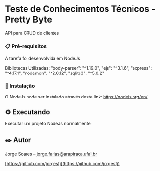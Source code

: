 # Teste de Conhecimentos Técnicos - Pretty Byte
API para CRUD de clientes
### 📋 Pré-requisitos
A tarefa foi desenvolvida em NodeJs 

Bibliotecas Utilizadas: 
    "body-parser": "^1.19.0",
    "ejs": "^3.1.6",
    "express": "^4.17.1",
    "nodemon": "^2.0.12",
    "sqlite3": "^5.0.2"

### 🔧 Instalação
O NodeJs pode ser instalado através deste link: https://nodejs.org/en/

## ⚙️ Executando
Executar um projeto NodeJs normalmente 

## ✒️ Autor
Jorge Soares – jorge.farias@arapiraca.ufal.br

[https://github.com/jorgesfj](https://github.com/jorgesfj)